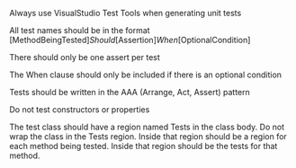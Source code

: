 Always use VisualStudio Test Tools when generating unit tests

All test names should be in the format [MethodBeingTested]_Should_[Assertion]_When_[OptionalCondition]

There should only be one assert per test

The When clause should only be included if there is an optional condition

Tests should be written in the AAA (Arrange, Act, Assert) pattern

Do not test constructors or properties

The test class should have a region named Tests in the class body. Do not wrap the class in the Tests region.  Inside that region should be a region for each method being tested.  Inside that region should be the tests for that method.